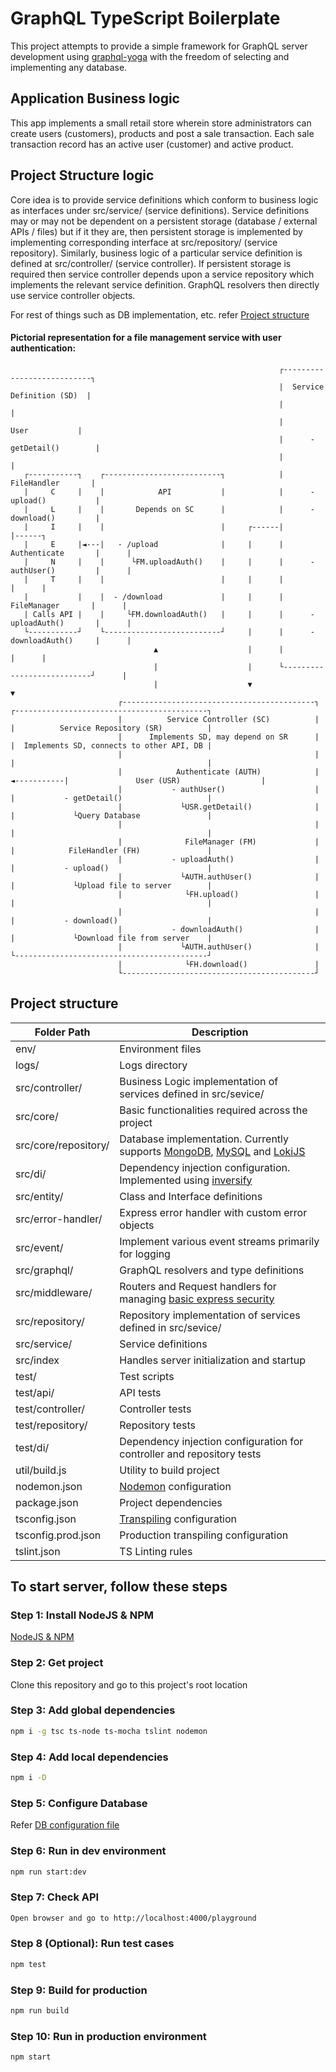 # GraphQL TypeScript Boilerplate

This project attempts to provide a simple framework for GraphQL server development using [graphql-yoga](https://github.com/prisma-labs/graphql-yoga) with the freedom of selecting and implementing any database.

## Application Business logic

This app implements a small retail store wherein store administrators can create users (customers), products and post a sale transaction. Each sale transaction record has an active user (customer) and active product.

## Project Structure logic

Core idea is to provide service definitions which conform to business logic as interfaces under src/service/ (service definitions). Service definitions may or may not be dependent on a persistent storage (database / external APIs / files) but if it they are, then persistent storage is implemented by implementing corresponding interface at src/repository/ (service repository). Similarly, business logic of a particular service definition is defined at src/controller/ (service controller). If persistent storage is required then service controller depends upon a service repository which implements the relevant service definition. GraphQL resolvers then directly use service controller objects.

For rest of things such as DB implementation, etc. refer [Project structure](https://github.com/akash-kansara/graphql-typescript-boilerplate#project-structure)

#### Pictorial representation for a file management service with user authentication:
```
                                                            ┌---------------------------┐
                                                            |  Service Definition (SD)  |
                                                            |                           |
                                                            |            User           |
                                                            |      - getDetail()        |
                                                            |                           |
   ┌-----------┐    ┌--------------------------┐            |         FileHandler       |
   |     C     |    |            API           |            |      - upload()           |
   |     L     |    |       Depends on SC      |            |      - download()         |
   |     I     |    |                          |     ┌------|                           |------┐
   |     E     |◄---|   - /upload              |     |      |        Authenticate       |      |
   |     N     |    |      └FM.uploadAuth()    |     |      |      - authUser()         |      |
   |     T     |    |                          |     |      |                           |      |
   |           |    |  - /download             |     |      |         FileManager       |      |
   | Calls API |    |     └FM.downloadAuth()   |     |      |      - uploadAuth()       |      |
   └-----------┘    └--------------------------┘     |      |      - downloadAuth()     |      |
                                ▲                    |      |                           |      |
                                |                    |      └---------------------------┘      |
                                |                    ▼                                         ▼
                        ┌-------------------------------------------┐            ┌-------------------------------------------┐
                        |          Service Controller (SC)          |            |          Service Repository (SR)          |
                        |      Implements SD, may depend on SR      |            |  Implements SD, connects to other API, DB |
                        |                                           |            |                                           |
                        |            Authenticate (AUTH)            |◄-----------|               User (USR)                  |
                        |           - authUser()                    |            |           - getDetail()                   |
                        |             └USR.getDetail()              |            |             └Query Database               |
                        |                                           |            |                                           |
                        |              FileManager (FM)             |            |            FileHandler (FH)               |
                        |           - uploadAuth()                  |            |           - upload()                      |
                        |             └AUTH.authUser()              |            |             └Upload file to server        |
                        |              └FH.upload()                 |            |                                           |
                        |                                           |            |           - download()                    |
                        |           - downloadAuth()                |            |             └Download file from server    |
                        |             └AUTH.authUser()              |            └-------------------------------------------┘
                        |              └FH.download()               |
                        └-------------------------------------------┘
```

## Project structure
| Folder Path | Description |
| ------------- | ------------- |
| env/ | Environment files |
| logs/ | Logs directory |
| src/controller/ | Business Logic implementation of services defined in src/sevice/ |
| src/core/ | Basic functionalities required across the project |
| src/core/repository/ | Database implementation. Currently supports [MongoDB](https://www.mongodb.com/), [MySQL](https://www.mysql.com/) and [LokiJS](https://github.com/techfort/LokiJS) |
| src/di/ | Dependency injection configuration. Implemented using [inversify](https://www.npmjs.com/package/inversify) |
| src/entity/ | Class and Interface definitions |
| src/error-handler/ | Express error handler with custom error objects |
| src/event/ | Implement various event streams primarily for logging |
| src/graphql/ | GraphQL resolvers and type definitions |
| src/middleware/ | Routers and Request handlers for managing [basic express security](https://expressjs.com/en/advanced/best-practice-security.html) |
| src/repository/ | Repository implementation of services defined in src/sevice/ |
| src/service/ | Service definitions |
| src/index | Handles server initialization and startup |
| test/ | Test scripts |
| test/api/ | API tests |
| test/controller/ | Controller tests |
| test/repository/ | Repository tests |
| test/di/ | Dependency injection configuration for controller and repository tests |
| util/build.js | Utility to build project |
| nodemon.json | [Nodemon](https://github.com/remy/nodemon) configuration |
| package.json | Project dependencies |
| tsconfig.json | [Transpiling](https://www.typescriptlang.org/docs/handbook/tsconfig-json.html) configuration |
| tsconfig.prod.json | Production transpiling configuration |
| tslint.json | TS Linting rules |


## To start server, follow these steps

### Step 1: Install NodeJS & NPM

[NodeJS & NPM](https://nodejs.org/en/download/)

### Step 2: Get project
Clone this repository and go to this project's root location


### Step 3: Add global dependencies

```bash
npm i -g tsc ts-node ts-mocha tslint nodemon
```

### Step 4: Add local dependencies

```bash
npm i -D
```

### Step 5: Configure Database

Refer [DB configuration file](DB.md)

### Step 6: Run in dev environment

```bash
npm run start:dev
```

### Step 7: Check API

```bash
Open browser and go to http://localhost:4000/playground
```

### Step 8 (Optional): Run test cases

```bash
npm test
```

### Step 9: Build for production

```bash
npm run build
```

### Step 10: Run in production environment

```bash
npm start
```